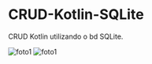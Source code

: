 # CRUD-Kotlin-SQLite
CRUD Kotlin utilizando o bd SQLite.

![foto1](https://github.com/kaioFerreira/CRUD-Kotlin-SQLite/issues/1#issue-861393248)
![foto1](https://github.com/kaioFerreira/CRUD-Kotlin-SQLite/issues/2#issue-861395049)
